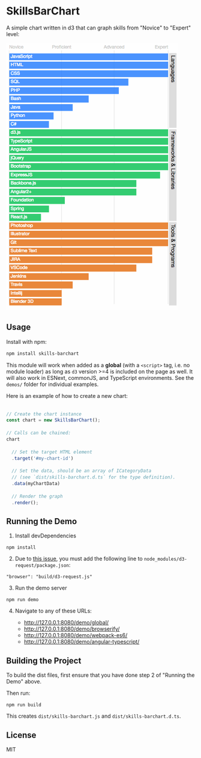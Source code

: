 SkillsBarChart
==============

A simple chart written in d3 that can graph skills from "Novice" to "Expert" level:

![sample screenshot of demo](https://raw.githubusercontent.com/andyperlitch/skills-barchart/master/demo.gif)


Usage
-----


Install with npm:

```bash
npm install skills-barchart
```


This module will work when added as a **global** (with a `<script>` tag, i.e. no module loader) as long as `d3` version >=4 is included on the page as well. It will also work in ESNext, commonJS, and TypeScript environments. See the `demos/` folder for individual examples.

Here is an example of how to create a new chart:

```js

// Create the chart instance
const chart = new SkillsBarChart();

// Calls can be chained:
chart
  
  // Set the target HTML element
  .target('#my-chart-id')

  // Set the data, should be an array of ICategoryData
  // (see `dist/skills-barchart.d.ts` for the type definition).
  .data(myChartData)

  // Render the graph
  .render();

```


Running the Demo
----------------

1. Install devDependencies

  ```
  npm install
  ```

2. Due to [this issue](https://github.com/d3/d3-request/issues/24), you must add the following line to `node_modules/d3-request/package.json`:

  ```
  "browser": "build/d3-request.js"
  ```

3. Run the demo server

  ```
  npm run demo
  ```

4. Navigate to any of these URLs:

    - http://127.0.0.1:8080/demo/global/
    - http://127.0.0.1:8080/demo/browserify/
    - http://127.0.0.1:8080/demo/webpack-es6/
    - http://127.0.0.1:8080/demo/angular-typescript/


Building the Project
--------------------

To build the dist files, first ensure that you have done step 2 of "Running the Demo" above.

Then run:

```
npm run build
```

This creates `dist/skills-barchart.js` and `dist/skills-barchart.d.ts`.


License
-------------------

MIT